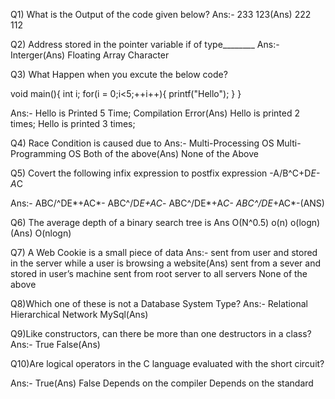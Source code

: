 Q1) What is the Output of the code given below?
Ans:- 233
      123(Ans)
      222
      112

Q2) Address stored in the pointer variable if of type________
Ans:- Interger(Ans)
      Floating
      Array
      Character

Q3) What Happen when you excute the below code?

void main(){
    int i;
    for(i = 0;i<5;++i++){
        printf("Hello");
    }
}

Ans:- Hello is Printed 5 Time;
      Compilation Error(Ans)
      Hello is printed 2 times;
      Hello is printed 3 times;

Q4) Race Condition is caused due to 
Ans:- Multi-Processing OS
      Multi-Programming OS
      Both of the above(Ans)
      None of the Above

Q5) Covert the following infix expression to postfix expression -A/B^C+D*E-A*C

Ans:- ABC/^DE*+AC*-
      ABC^/D*E+AC*-
      ABC^/DE*+A*C-
      ABC^/DE*+AC*-(ANS)

Q6) The average depth of a binary search tree is 
Ans O(N^0.5)
    o(n)
    o(logn)(Ans)
    O(nlogn)

Q7) A Web Cookie is a small piece of data
Ans:- sent from user and stored in the server while a user is browsing a website(Ans)
      sent from a sever and stored in user’s machine
      sent from root server to all servers
      None of the above

Q8)Which one of these is not a Database System Type?
Ans:- Relational
      Hierarchical
      Network
      MySql(Ans)

Q9)Like constructors, can there be more than one destructors in a class?
Ans:- True
      False(Ans)

Q10)Are logical operators in the C language evaluated with the short circuit?

Ans:- True(Ans)
      False
      Depends on the compiler
      Depends on the standard